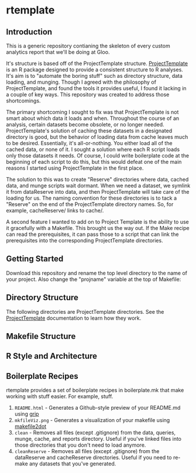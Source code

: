 
[projtemp]: http://projecttemplate.net/

# rtemplate

## Introduction
This is a generic repository contianing the skeleton of every custom analytics
report that we'll be doing at Gloo.

It's structure is based off of the ProjectTemplate structure.
[ProjectTemplate][projtemp] is an R package designed to provide a consistent
structure to R analyses. It's aim is to "automate the boring stuff" such as
directory structure, data loading, and munging. Though I agreed with the
philosophy of ProjectTemplate, and found the tools it provides useful, I found
it lacking in a couple of key ways. This repository was created to address
those shortcomings.

The primary shortcoming I sought to fix was that ProjectTemplate is not smart
about which data it loads and when. Throughout the course of an analysis,
certain datasets become obsolete, or no longer needed. ProjectTemplate's
solution of caching these datasets in a designated directory is good, but the
behavior of loading data from cache leaves much to be desired. Essentially,
it's all-or-nothing. You either load all of the cached data, or none of it. I
sought a solution where each R script loads only those datasets it needs. Of
course, I could write boilerplate code at the beginning of each script to do
this, but this would defeat one of the main reasons I started 
using ProjectTemplate in the first place.

The solution to this was to create "Reserve" directories where data, cached
data, and munge scripts wait dormant. When we need a dataset, we symlink it
from dataReserve into data, and then ProjectTemplate will take care of the
loading for us. The naming convention for these directories is to tack a
"Reserve" on the end of the ProjectTemplate directory names. So, for example,
cacheReserve/ links to cache/. 

A second feature I wanted to add on to Project Template is the ability to use
it gracefully with a Makefile. This brought us the way out. If the Make recipe
can read the prerequisites, it can pass those to a script that can link the
prerequisites into the corresponding ProjectTemplate directories.

## Getting Started

Download this repository and rename the top level directory to the name of your 
project. Also change the "projname" variable at the top of Makefile:

## Directory Structure

The following directories are ProjectTemplate directories. See the
[ProjectTemplate][projtemp] documentation to learn how they work.

## Makefile Structure

## R Style and Architecture

## Boilerplate Recipes

rtemplate provides a set of boilerplate recipes in boilerplate.mk that make
working with stuff easier. For example, stuff.

1.  `README.html` - Generates a Github-style preview of your README.md using
    [grip](https://github.com/joeyespo/grip)
2.  `mkfileViz.png` - Generates a visualization of your makefile using
    [makefile2dot](https://github.com/vak/makefile2dot) 
3.  `clean` - Removes all files (except .gitignore) from the data, queries,
    munge, cache, and reports directory. Useful if you've linked files into
    those directories that you don't need to load anymore.
4.  `cleanReserve` - Removes all files (except .gitignore) from the dataReserve
    and cacheReserve directories. Useful if you need to re-make any datasets
    that you've generated.
